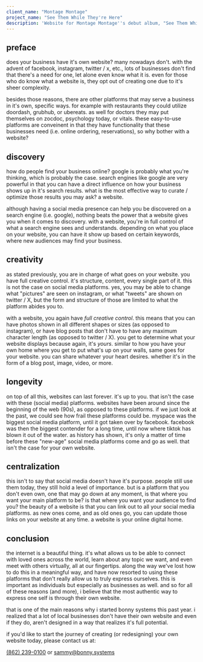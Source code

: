 ```yaml
---
client_name: "Montage Montage"
project_name: "See Them While They're Here"
description: 'Website for Montage Montage''s debut album, "See Them While They''re Here".'
---
```


## preface

does your business have it's own website? many nowadays don't. with the advent of facebook, instagram, twitter / x, etc., lots of businesses don't find that there's a need for one, let alone even know what it is. even for those who do know what a website is, they opt out of creating one due to it's sheer complexity.

besides those reasons, there are other platforms that may serve a business in it's own, specific ways. for example with restaurants they could utilize doordash, grubhub, or ubereats. as well for doctors they may put themselves on zocdoc, psychology today, or vitals. these easy-to-use platforms are conveinent in that they have functionality that these businesses need (i.e. online ordering, reservations), so why bother with a website?

## discovery

how do people find your business online? google is probably what you're thinking, which is probably the case. search engines like google are very powerful in that you can have a direct influence on how your business shows up in it's search results. what is the most effective way to curate / optimize those results you may ask? a website.

although having a social media presence can help you be discovered on a search engine (i.e. google), nothing beats the power that a website gives you when it comes to discovery. with a website, you're in full control of what a search engine sees and understands. depending on what you place on your website, you can have it show up based on certain keywords, where new audiences may find your business.

## creativity

as stated previously, you are in charge of what goes on your website. you have full creative control. it's structure, content, every single part of it. this is not the case on social media platforms. yes, you may be able to change what "pictures" are seen on instagram, or what "tweets" are shown on twitter / X, but the form and structure of those are limited to what the platform abides you to.

with a website, you again have _full creative control_. this means that you can have photos shown in all different shapes or sizes (as opposed to instagram), or have blog posts that don't have to have any maximum character length (as opposed to twitter / X). you get to determine what your website displays because again, it's _yours_. similar to how you have your own home where you get to put what's up on your walls, same goes for your website. you can share whatever your heart desires. whether it's in the form of a blog post, image, video, or more.

## longevity

on top of all this, websites can last forever. it's up to you. that isn't the case with these (social media) platforms. websites have been around since the beginning of the web (90s), as opposed to these platforms. if we just look at the past, we could see how frail these platforms could be. myspace was the biggest social media platform, until it got taken over by facebook. facebook was then the biggest contender for a long time, until now where tiktok has blown it out of the water. as history has shown, it's only a matter of time before these "new-age" social media platforms come and go as well. that isn't the case for your own website.

## centralization

this isn't to say that social media doesn't have it's purpose. people still use them today, they still hold a level of importance. but is a platform that you don't even own, one that may go down at any moment, is that where you want your main platform to be? is that where you want your audience to find you? the beauty of a website is that you can link out to all your social media platforms. as new ones come, and as old ones go, you can update those links on your website at any time. a website is your online digital home.

## conclusion

the internet is a beautiful thing. it's what allows us to be able to connect with loved ones across the world, learn about any topic we want, and even meet with others virtually, all at our fingertips. along the way we've lost how to do this in a meaningful way, and have now resorted to using these platforms that don't really allow us to truly express ourselves. this is important as individuals but especially as businesses as well. and so for all of these reasons (and more), i believe that the most authentic way to express one self is through their own website.

that is one of the main reasons why i started <span class="bonny-text">bonny</span> <span class="systems-text">systems</span> this past year. i realized that a lot of local businesses don't have their own website and even if they do, aren't designed in a way that realizes it's full potential.

if you'd like to start the journey of creating (or redesigning) your own website today, please contact us at:

<a href="tel:8622390100">(862) 239-0100</a> or <a href="mailto:sammy@bonny.systems">sammy@bonny.systems</a>

